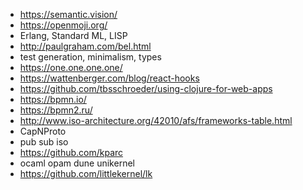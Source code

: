 * https://semantic.vision/
* https://openmoji.org/
* Erlang, Standard ML, LISP
* http://paulgraham.com/bel.html
* test generation, minimalism, types
* https://one.one.one.one/
* https://wattenberger.com/blog/react-hooks
* https://github.com/tbsschroeder/using-clojure-for-web-apps
* https://bpmn.io/
* https://bpmn2.ru/
* http://www.iso-architecture.org/42010/afs/frameworks-table.html
* CapNProto
* pub sub iso
* https://github.com/kparc
* ocaml opam dune unikernel
* https://github.com/littlekernel/lk
